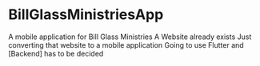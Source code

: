 # BillGlassMinistriesApp
A mobile application for Bill Glass Ministries
A Website already exists
Just converting that website to a mobile application
Going to use Flutter and [Backend] has to be decided
